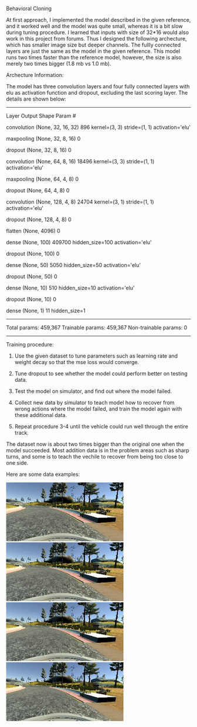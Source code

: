 Behavioral Cloning

   At first approach, I implemented the model described in the given reference, and it worked well and the model was quite small, whereas it is a bit slow during tuning procedure. 
   I learned that inputs with size of 32*16 would also work in this project from forums. Thus I designed the following archecture, which has smaller image size but deeper channels. The fullly connected layers are just the same as the model in the given reference. This model runs two times faster than the reference model, however, the size is also merely two times bigger (1.8 mb vs 1.0 mb).
   
Archecture Information:

The model has three convolution layers and four fully connected layers with elu as activation function and dropout, excluding the last scoring layer. The details are shown below:
____________________________________________________________________________________________________ 
Layer Output Shape         Param #

convolution  (None, 32, 16, 32)   896         kernel=(3, 3)  stride=(1, 1)  activation='elu' 

maxpooling   (None, 32, 8, 16)     0

dropout      (None, 32, 8, 16)     0            

convolution  (None, 64, 8, 16)     18496       kernel=(3, 3) stride=(1, 1) activation='elu'     

maxpooling   (None, 64, 4, 8)      0          

dropout      (None, 64, 4, 8)      0                   

convolution  (None, 128, 4, 8)     24704       kernel=(3, 1) stride=(1, 1) activation='elu'  

dropout      (None, 128, 4, 8)     0                

flatten      (None, 4096)          0                          

dense        (None, 100)           409700      hidden_size=100 activation='elu'

dropout      (None, 100)           0                               

dense        (None, 50)            5050        hidden_size=50 activation='elu'             

dropout      (None, 50)            0                               

dense        (None, 10)            510         hidden_size=10 activation='elu'             

dropout      (None, 10)            0                               

dense        (None, 1)             11          hidden_size=1              
____________________________________________________________________________________________________
Total params: 459,367
Trainable params: 459,367
Non-trainable params: 0
____________________________________________________________________________________________________

Training procedure:

1. Use the given dataset to tune parameters such as learning rate and weight decay so that the mse loss would converge.

2. Tune dropout to see whether the model could perform better on testing data.

3. Test the model on simulator, and find out where the model failed.

4. Collect new data by simulator to teach model how to recover from wrong actions where the model failed, and train the model again with these additional data.

5. Repeat procedure 3-4 until the vehicle could run well through the entire track. 

The dataset now is about two times bigger than the original one when the model succeeded. Most addition data is in the problem areas such as sharp turns, and some is to teach the vechile to recover from being too close to one side. 

Here are some data examples:

![image](https://github.com/seanxu1015/SDC_P3_behavioral_cloning/blob/master/images/center_2017_01_05_18_08_56_408.jpg)![image](https://github.com/seanxu1015/SDC_P3_behavioral_cloning/blob/master/images/center_2017_01_05_18_08_56_408.jpg)
![image](https://github.com/seanxu1015/SDC_P3_behavioral_cloning/blob/master/images/center_2017_01_05_18_08_56_408.jpg)![image](https://github.com/seanxu1015/SDC_P3_behavioral_cloning/blob/master/images/center_2017_01_05_18_08_56_408.jpg)

